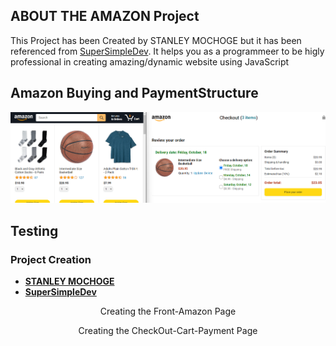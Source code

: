 ## ABOUT THE AMAZON Project
This Project has been Created by STANLEY MOCHOGE but it has been referenced from [SuperSimpleDev](https://www.youtube.com/watch?v=EerdGm-ehJQ&t=36643s). It helps you as a programmeer to be higly professional in creating amazing/dynamic website using JavaScript
## Amazon Buying and PaymentStructure
<img class="amazon-Js-Payment-System" src="./images/README/Front and PaymentStructure.png" alt="AmazonSystem-Buying && PaymentStructure">

## Testing

### Project Creation
- **[STANLEY MOCHOGE](https://supersimple.dev/)**
- **[SuperSimpleDev](https://www.youtube.com/watch?v=EerdGm-ehJQ&t=36643s)**

<p align="center">Creating the Front-Amazon Page</p>
<p align="center">Creating the CheckOut-Cart-Payment Page</p>
